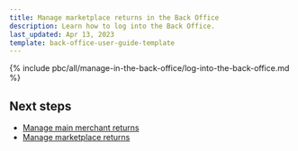 ```yaml
---
title: Manage marketplace returns in the Back Office
description: Learn how to log into the Back Office.
last_updated: Apr 13, 2023
template: back-office-user-guide-template
---
```


{% include pbc/all/manage-in-the-back-office/log-into-the-back-office.md %} <!-- To edit, see /_includes/pbc/all/manage-in-the-back-office/log-into-the-back-office.md -->

## Next steps

- [Manage main merchant returns](/docs/pbc/all/return-management/{{page.version}}/marketplace/manage-in-the-back-office/manage-main-merchant-returns.html)
- [Manage marketplace returns](/docs/pbc/all/return-management/{{page.version}}/marketplace/manage-in-the-back-office/manage-marketplace-returns.html)
